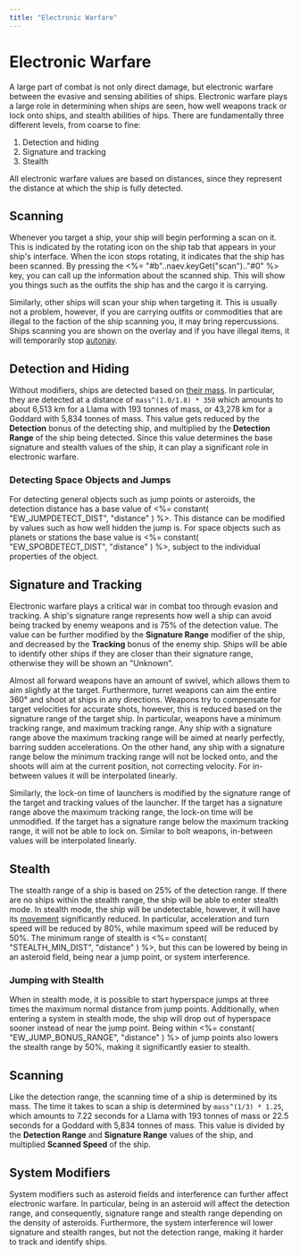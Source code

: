 ```yaml
---
title: "Electronic Warfare"
---
```

# Electronic Warfare

A large part of combat is not only direct damage, but electronic warfare between the evasive and sensing abilities of ships.
Electronic warfare plays a large role in determining when ships are seen, how well weapons track or lock onto ships, and stealth abilities of hips.
There are fundamentally three different levels, from coarse to fine:
1. Detection and hiding
1. Signature and tracking
1. Stealth

All electronic warfare values are based on distances, since they represent the distance at which the ship is fully detected.

## Scanning

Whenever you target a ship, your ship will begin performing a scan on it.
This is indicated by the rotating icon on the ship tab that appears in your ship's interface.
When the icon stops rotating, it indicates that the ship has been scanned.
By pressing the <%= "#b"..naev.keyGet("scan").."#0" %> key, you can call up the information about the scanned ship.
This will show you things such as the outfits the ship has and the cargo it is carrying.

Similarly, other ships will scan your ship when targeting it.
This is usually not a problem, however, if you are carrying outfits or commodities that are illegal to the faction of the ship scanning you, it may bring repercussions.
Ships scanning you are shown on the overlay and if you have illegal items, it will temporarily stop [autonav](mechanics/autonav).

## Detection and Hiding

Without modifiers, ships are detected based on [their mass](mechanics/mass).
In particular, they are detected at a distance of `mass^(1.0/1.8) * 350` which amounts to about 6,513 km for a Llama with 193 tonnes of mass, or 43,278 km for a Goddard with 5,834 tonnes of mass.
This value gets reduced by the **Detection** bonus of the detecting ship, and multiplied by the **Detection Range** of the ship being detected.
Since this value determines the base signature and stealth values of the ship, it can play a significant role in electronic warfare.

### Detecting Space Objects and Jumps

For detecting general objects such as jump points or asteroids, the detection distance has a base value of <%= constant( "EW_JUMPDETECT_DIST", "distance" ) %>.
This distance can be modified by values such as how well hidden the jump is.
For space objects such as planets or stations the base value is <%= constant( "EW_SPOBDETECT_DIST", "distance" ) %>, subject to the individual properties of the object.

## Signature and Tracking

Electronic warfare plays a critical war in combat too through evasion and tracking.
A ship's signature range represents how well a ship can avoid being tracked by enemy weapons and is 75% of the detection value.
The value can be further modified by the **Signature Range** modifier of the ship, and decreased by the **Tracking** bonus of the enemy ship.
Ships will be able to identify other ships if they are closer than their signature range, otherwise they will be shown an "Unknown".

Almost all forward weapons have an amount of swivel, which allows them to aim slightly at the target.
Furthermore, turret weapons can aim the entire 360° and shoot at ships in any directions.
Weapons try to compensate for target velocities for accurate shots, however, this is reduced based on the signature range of the target ship.
In particular, weapons have a minimum tracking range, and maximum tracking range.
Any ship with a signature range above the maximum tracking range will be aimed at nearly perfectly, barring sudden accelerations.
On the other hand, any ship with a signature range below the minimum tracking range will not be locked onto, and the shoots will aim at the current position, not correcting velocity.
For in-between values it will be interpolated linearly.

Similarly, the lock-on time of launchers is modified by the signature range of the target and tracking values of the launcher.
If the target has a signature range above the maximum tracking range, the lock-on time will be unmodified.
If the target has a signature range below the maximum tracking range, it will not be able to lock on.
Similar to bolt weapons, in-between values will be interpolated linearly.

## Stealth

The stealth range of a ship is based on 25% of the detection range.
If there are no ships within the stealth range, the ship will be able to enter stealth mode.
In stealth mode, the ship will be undetectable, however, it will have its [movement](mechanics/movement) significantly reduced.
In particular, acceleration and turn speed will be reduced by 80%, while maximum speed will be reduced by 50%.
The minimum range of stealth is <%= constant( "STEALTH_MIN_DIST", "distance" ) %>, but this can be lowered by being in an asteroid field, being near a jump point, or system interference.

### Jumping with Stealth

When in stealth mode, it is possible to start hyperspace jumps at three times the maximum normal distance from jump points.
Additionally, when entering a system in stealth mode, the ship will drop out of hyperspace sooner instead of near the jump point.
Being within <%= constant( "EW_JUMP_BONUS_RANGE", "distance" ) %> of jump points also lowers the stealth range by 50%, making it significantly easier to stealth.

## Scanning

Like the detection range, the scanning time of a ship is determined by its mass.
The time it takes to scan a ship is determined by `mass^(1/3) * 1.25`, which amounts to 7.22 seconds for a Llama with 193 tonnes of mass or 22.5 seconds for a Goddard with 5,834 tonnes of mass.
This value is divided by the **Detection Range** and **Signature Range** values of the ship, and multiplied **Scanned Speed** of the ship.

## System Modifiers

System modifiers such as asteroid fields and interference can further affect electronic warfare.
In particular, being in an asteroid will affect the detection range, and consequently, signature range and stealth range depending on the density of asteroids.
Furthermore, the system interference wil lower signature and stealth ranges, but not the detection range, making it harder to track and identify ships.
